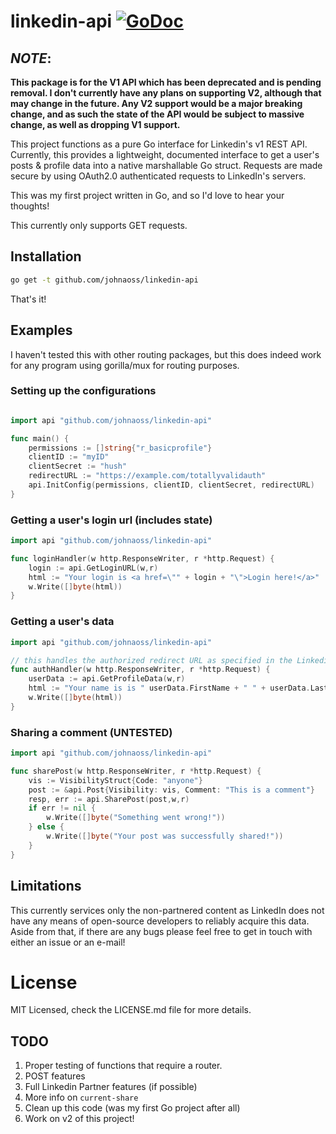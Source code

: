 # linkedin-api [![GoDoc](https://godoc.org/github.com/johnaoss/linkedin-api?status.svg)](https://pkg.go.dev/github.com/johnaoss/linkedin-api)

## *NOTE*: 

**This package is for the V1 API which has been deprecated and is pending removal. I don't currently have any plans on supporting V2, although that may change in the future. Any V2 support would be a major breaking change, and as such the state of the API would be subject to massive change, as well as dropping V1 support.**

This project functions as a pure Go interface for Linkedin's v1 REST API. Currently, this provides a lightweight, documented interface to get a user's posts & profile data into a native marshallable Go struct. Requests are made secure by using OAuth2.0 authenticated requests to LinkedIn's servers.

This was my first project written in Go, and so I'd love to hear your thoughts!

This currently only supports GET requests. 

## Installation

```bash
go get -t github.com/johnaoss/linkedin-api
```

That's it!

## Examples

I haven't tested this with other routing packages, but this does indeed work for any program using gorilla/mux for routing purposes.

### Setting up the configurations

```go

import api "github.com/johnaoss/linkedin-api"

func main() {
    permissions := []string{"r_basicprofile"}
    clientID := "myID"
    clientSecret := "hush"
    redirectURL := "https://example.com/totallyvalidauth"
    api.InitConfig(permissions, clientID, clientSecret, redirectURL)
}

```

### Getting a user's login url (includes state)

```go
import api "github.com/johnaoss/linkedin-api"

func loginHandler(w http.ResponseWriter, r *http.Request) {
    login := api.GetLoginURL(w,r)
    html := "Your login is <a href=\"" + login + "\">Login here!</a>"
    w.Write([]byte(html))
}
```

### Getting a user's data

```go
import api "github.com/johnaoss/linkedin-api"

// this handles the authorized redirect URL as specified in the Linkedin developer console
func authHandler(w http.ResponseWriter, r *http.Request) {
    userData := api.GetProfileData(w,r)
    html := "Your name is is " userData.FirstName + " " + userData.LastName
    w.Write([]byte(html))
}
```

### Sharing a comment (UNTESTED)

```go
import api "github.com/johnaoss/linkedin-api"

func sharePost(w http.ResponseWriter, r *http.Request) {
    vis := VisibilityStruct{Code: "anyone"}
    post := &api.Post{Visibility: vis, Comment: "This is a comment"}
    resp, err := api.SharePost(post,w,r)
    if err != nil {
        w.Write([]byte("Something went wrong!"))
    } else {
        w.Write([]byte("Your post was successfully shared!"))
    }
}
```

## Limitations

This currently services only the non-partnered content as LinkedIn does not have any means of open-source developers to reliably acquire this data. Aside from that, if there are any bugs please feel free to get in touch with either an issue or an e-mail!

# License

MIT Licensed, check the LICENSE.md file for more details. 

## TODO

1. Proper testing of functions that require a router.
1. POST features
1. Full Linkedin Partner features (if possible)
1. More info on `current-share`
1. Clean up this code (was my first Go project after all)
1. Work on v2 of this project!
